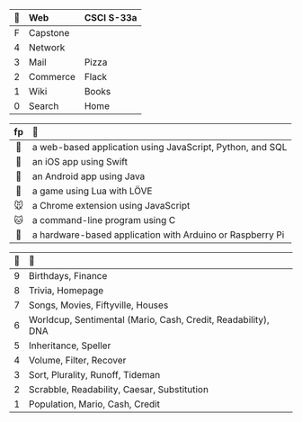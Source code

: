 🌵 | Web | CSCI S-33a
:-:|:-|:-
F | Capstone | 
4 | Network | 
3 | Mail | Pizza
2 | Commerce | Flack
1 | Wiki | Books
0 | Search | Home

fp | 🥒
:-:|:-
🐼| a web-based application using JavaScript, Python, and SQL
🐨| an iOS app using Swift
🐰| an Android app using Java
🐹| a game using Lua with LÖVE
🐭| a Chrome extension using JavaScript
🐱| a command-line program using C
🐶| a hardware-based application with Arduino or Raspberry Pi

🌱 | 🌿
:-:|:-
9 | Birthdays, Finance
8 | Trivia, Homepage
7  | Songs, Movies, Fiftyville, Houses
6  | Worldcup, Sentimental (Mario, Cash, Credit, Readability), DNA
5  | Inheritance, Speller 
4  | Volume, Filter, Recover
3 | Sort, Plurality, Runoff, Tideman
2 | Scrabble, Readability, Caesar, Substitution 
1 | Population, Mario, Cash, Credit 
